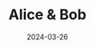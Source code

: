 ---  
layout: startup_page  
title: "Alice & Bob"  
id: "alicebob.com"  
permalink: "/alicebobalicebob.com03262024/"  
website: "https://alice-bob.com/"  
funding_round: "Innovation Grant"  
funding_amount: "€16.5M"  
investors: "Bpifrance"  
about: "Alice & Bob is a quantum computing hardware developer working to create the first universal, fault-tolerant quantum computer. They specialize in cat qubits, a pioneering technology aiming to reduce the cost and increase the efficiency of quantum computation. Their goal is to make quantum computers significantly cheaper and faster to market."  
markets: "Quantum Computing, Information Services, Information Technology"  
hq: "Paris, Île-de-France, France"  
founded_year: "2020"  
linkedin: "https://www.linkedin.com/company/alice-bob"  
twitter: "https://twitter.com/alice__bob"  
instagram: ""  
facebook: ""  
crunchbase: "https://www.crunchbase.com/organization/alice-bob"  
pitchbook: "https://pitchbook.com/profiles/company/435467-98"  

date_display: "26-Mar-2024"  
date: "2024-03-26"

# SEO Optimization  
meta_title: "Alice & Bob - Innovation Grant Funding (€16.5M)"  
meta_description: "Alice & Bob, Alice & Bob is a quantum computing hardware developer working to create the first universal, fault-tolerant quantum computer. They specialize in cat q..."  
meta_keywords: "Alice & Bob, Quantum Computing, Information Services, Information Technology, Innovation Grant funding"  
canonical_url: "https://startup.projectstartups.com/alicebobalicebob.com03262024/"  
---